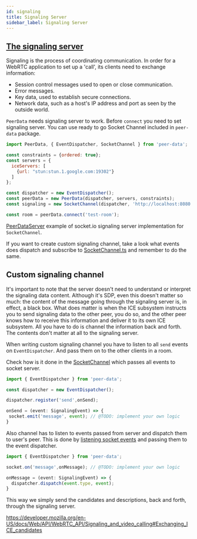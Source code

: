 ```yaml
---
id: signaling
title: Signaling Server
sidebar_label: Signaling Server
---
```


## [The signaling server](https://developer.mozilla.org/en-US/docs/Web/API/WebRTC_API/Signaling_and_video_calling#The_signaling_server)
Signaling is the process of coordinating communication. In order for a WebRTC application to set up a 'call', its clients need to exchange information:

- Session control messages used to open or close communication.
- Error messages.
- Key data, used to establish secure connections.
- Network data, such as a host's IP address and port as seen by the outside world.

`PeerData` needs signaling server to work. Before `connect` you need to set signaling server. You can use ready to go Socket Channel included in `peer-data` package.

```javascript
import PeerData, { EventDispatcher, SocketChannel } from 'peer-data';

const constraints = {ordered: true};
const servers = {
  iceServers: [
    {url: "stun:stun.1.google.com:19302"}
  ]
};

const dispatcher = new EventDispatcher();
const peerData = new PeerData(dispatcher, servers, constraints);
const signaling = new SocketChannel(dispatcher, 'http://localhost:8080');

const room = peerData.connect('test-room');
```

[PeerDataServer](https://github.com/vardius/peer-data-server) example of socket.io signaling server implementation for `SocketChannel`. 

If you want to create custom signaling channel, take a look what events does dispatch and subscribe to [SocketChannel.ts](https://github.com/vardius/peer-data/blob/master/src/app/SocketChannel.ts) and remember to do the same.

## Custom signaling channel

It's important to note that the server doesn't need to understand or interpret the signaling data content. Although it's SDP, even this doesn't matter so much: the content of the message going through the signaling server is, in effect, a black box. What does matter is when the ICE subsystem instructs you to send signaling data to the other peer, you do so, and the other peer knows how to receive this information and deliver it to its own ICE subsystem. All you have to do is channel the information back and forth. The contents don't matter at all to the signaling server.

When writing custom signaling channel you have to listen to all `send` events on `EventDispatcher`. And pass them on to the other clients in a room.

Check how is it done in the [SocketChannel](https://github.com/vardius/peer-data/blob/356008b0116a25ddac34a823ffac8ee1b07c72ec/src/app/SocketChannel.ts#L13) which passes all events to socket server.

```typescript
import { EventDispatcher } from 'peer-data';

const dispatcher = new EventDispatcher();

dispatcher.register('send',onSend);

onSend = (event: SignalingEvent) => {
 socket.emit('message', event); // @TODO: implement your own logic
}
```

Also channel has to listen to events passed from server and dispatch them to user's peer. This is done by [listening socket events](https://github.com/vardius/peer-data/blob/356008b0116a25ddac34a823ffac8ee1b07c72ec/src/app/SocketChannel.ts#L23) and passing them to the event dispatcher.

```typescript
import { EventDispatcher } from 'peer-data';

socket.on('message',onMessage); // @TODO: implement your own logic

onMessage = (event: SignalingEvent) => {
  dispatcher.dispatch(event.type, event);
}
```

This way we simply send the candidates and descriptions, back and forth, through the signaling server.

https://developer.mozilla.org/en-US/docs/Web/API/WebRTC_API/Signaling_and_video_calling#Exchanging_ICE_candidates
